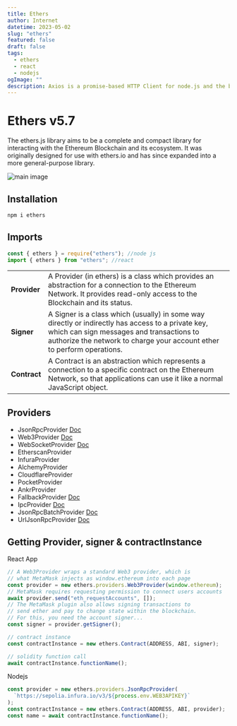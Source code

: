```yaml
---
title: Ethers
author: Internet
datetime: 2023-05-02
slug: "ethers"
featured: false
draft: false
tags:
  - ethers
  - react
  - nodejs
ogImage: ""
description: Axios is a promise-based HTTP Client for node.js and the browser.
---
```


# Ethers v5.7

The ethers.js library aims to be a complete and compact library for interacting with the Ethereum Blockchain and its ecosystem. It was originally designed for use with ethers.io and has since expanded into a more general-purpose library.

![main image](https://i.morioh.com/2022/03/19/4ee0fd50.webp)

## Installation

```js
npm i ethers
```

## Imports

```js
const { ethers } = require("ethers"); //node js
import { ethers } from "ethers"; //react
```

<table class="table minimal">
<tbody>
<tr>
<td><b>Provider</b></td>
<td>A Provider (in ethers) is a class which provides an abstraction for a connection to the Ethereum Network. It provides read-only access to the Blockchain and its status.</td>
</tr>
<tr>
<td><b>Signer</b></td>
<td>A Signer is a class which (usually) in some way directly or indirectly has access to a private key, which can sign messages and transactions to authorize the network to charge your account ether to perform operations.</td>
</tr>
<tr><td><b>Contract</b></td>
<td>A Contract is an abstraction which represents a connection to a specific contract on the Ethereum Network, so that applications can use it like a normal JavaScript object.</td>
</tr>
</tbody></table>

## Providers

- JsonRpcProvider [Doc](https://docs.ethers.org/v5/api/providers/jsonrpc-provider/#JsonRpcProvider)
- Web3Provider [Doc](https://docs.ethers.org/v5/api/providers/other/#Web3Provider)
- WebSocketProvider [Doc](https://docs.ethers.org/v5/api/providers/other/#WebSocketProvider)
- EtherscanProvider
- InfuraProvider
- AlchemyProvider
- CloudflareProvider
- PocketProvider
- AnkrProvider
- FallbackProvider [Doc](https://docs.ethers.org/v5/api/providers/other/#FallbackProvider)
- IpcProvider [Doc](https://docs.ethers.org/v5/api/providers/other/#IpcProvider)
- JsonRpcBatchProvider [Doc](https://docs.ethers.org/v5/api/providers/other/#JsonRpcBatchProvider)
- UrlJsonRpcProvider [Doc](https://docs.ethers.org/v5/api/providers/other/#UrlJsonRpcProvider)

## Getting Provider, signer & contractInstance

React App

```js
// A Web3Provider wraps a standard Web3 provider, which is
// what MetaMask injects as window.ethereum into each page
const provider = new ethers.providers.Web3Provider(window.ethereum);
// MetaMask requires requesting permission to connect users accounts
await provider.send("eth_requestAccounts", []);
// The MetaMask plugin also allows signing transactions to
// send ether and pay to change state within the blockchain.
// For this, you need the account signer...
const signer = provider.getSigner();

// contract instance
const contractInstance = new ethers.Contract(ADDRESS, ABI, signer);

// solidity function call
await contractInstance.functionName();
```

Nodejs

```js
const provider = new ethers.providers.JsonRpcProvider(
  `https://sepolia.infura.io/v3/${process.env.WEB3APIKEY}`
);
const contractInstance = new ethers.Contract(ADDRESS, ABI, provider);
const name = await contractInstance.functionName();
```
